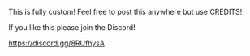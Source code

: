 This is fully custom!
Feel free to post this anywhere but use CREDITS!

If you like this please join the Discord!

https://discord.gg/8RUfhysA
